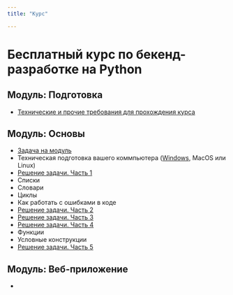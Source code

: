 ```yaml
---
title: "Курс"

---
```


# Бесплатный курс по бекенд-разработке на Python

## Модуль: Подготовка

* [Технические и прочие требования для прохождения курса](./step0/0)

## Модуль: Основы

* [Задача на модуль](./step1/0)
* Техническая подготовка вашего коммпьютера ([Windows](./step1/extra0), MacOS[](./step1/extra1) или Linux[](./step1/extra2))
* [Решение задачи. Часть 1](./step1/1)
* Списки
* Словари
* Циклы
* Как работать с ошибками в коде
* [Решение задачи. Часть 2](./step1/2)
* [Решение задачи. Часть 3](./step1/3)
* [Решение задачи. Часть 4](./step1/4)
* Функции
* Условные конструкции
* [Решение задачи. Часть 5](./step1/5)


## Модуль: Веб-приложение

*
